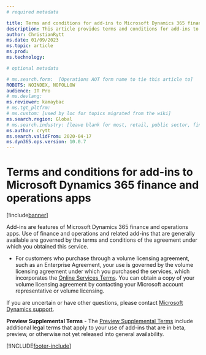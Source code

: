 ```yaml
---
# required metadata

title: Terms and conditions for add-ins to Microsoft Dynamics 365 finance and operations apps
description: This article provides terms and conditions for add-ins to Microsoft Dynamics 365 finance and operations apps.
author: ChristianRytt
ms.date: 01/09/2023
ms.topic: article
ms.prod: 
ms.technology: 

# optional metadata

# ms.search.form:  [Operations AOT form name to tie this article to]
ROBOTS: NOINDEX, NOFOLLOW
audience: IT Pro
# ms.devlang: 
ms.reviewer: kamaybac
# ms.tgt_pltfrm: 
# ms.custom: [used by loc for topics migrated from the wiki]
ms.search.region: Global
# ms.search.industry: [leave blank for most, retail, public sector, finance]
ms.author: crytt
ms.search.validFrom: 2020-04-17
ms.dyn365.ops.version: 10.0.7
---
```


# Terms and conditions for add-ins to Microsoft Dynamics 365 finance and operations apps

[!include[banner](../includes/banner.md)]

Add-ins are features of Microsoft Dynamics 365 finance and operations apps. Use of finance and operations and related add-ins that are generally available are governed by the terms and conditions of the agreement under which you obtained this service.

- For customers who purchase through a volume licensing agreement, such as an Enterprise Agreement, your use is governed by the volume licensing agreement under which you purchased the services, which incorporates the [Online Services Terms](https://www.microsoftvolumelicensing.com/DocumentSearch.aspx?Mode=3&DocumentTypeId=46). You can obtain a copy of your volume licensing agreement by contacting your Microsoft account representative or volume licensing.

If you are uncertain or have other questions, please contact [Microsoft Dynamics support](https://dynamics.microsoft.com/support/).

**Preview Supplemental Terms** - The [Preview Supplemental Terms](./public-preview-terms.md) include additional legal terms that apply to your use of add-ins that are in beta, preview, or otherwise not yet released into general availability.


[!INCLUDE[footer-include](../../../includes/footer-banner.md)]
